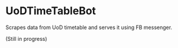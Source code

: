 # UoDTimeTableBot
Scrapes data from UoD timetable and serves it using FB messenger.

(Still in progress)
